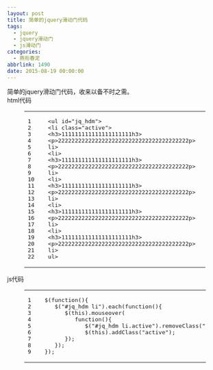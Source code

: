 ```yaml
---
layout: post
title: 简单的jquery滑动门代码
tags:
  - jquery
  - jquery滑动门
  - js滑动门
categories:
  - 燕衔春泥
abbrlink: 1490
date: 2015-08-19 00:00:00
---
```


<!-- build time:Sat Jun 23 2018 12:05:16 GMT+0800 (中国标准时间) -->

简单的jquery滑动门代码，收来以备不时之需。  
html代码  

<figure class="highlight html"><table><tr><td class="gutter"><pre><span class="line">1</span>  
<span class="line">2</span>  
<span class="line">3</span>  
<span class="line">4</span>  
<span class="line">5</span>  
<span class="line">6</span>  
<span class="line">7</span>  
<span class="line">8</span>  
<span class="line">9</span>  
<span class="line">10</span>  
<span class="line">11</span>  
<span class="line">12</span>  
<span class="line">13</span>  
<span class="line">14</span>  
<span class="line">15</span>  
<span class="line">16</span>  
<span class="line">17</span>  
<span class="line">18</span>  
<span class="line">19</span>  
<span class="line">20</span>  
<span class="line">21</span>  
<span class="line">22</span>  
</pre></td><td class="code"><pre><span class="line"><span class="tag"><<span class="name">ul</span> <span class="attr">id</span>=<span class="string">"jq_hdm"</span>></span></span>  
<span class="line"><span class="tag"><<span class="name">li</span> <span class="attr">class</span>=<span class="string">"active"</span>></span></span>  
<span class="line"><span class="tag"><<span class="name">h3</span>></span>111111111111111111111<span class="tag"></<span class="name">h3</span>></span></span>  
<span class="line"><span class="tag"><<span class="name">p</span>></span>222222222222222222222222222222222222222<span class="tag"></<span class="name">p</span>></span></span>  
<span class="line"><span class="tag"></<span class="name">li</span>></span></span>  
<span class="line"><span class="tag"><<span class="name">li</span>></span></span>  
<span class="line"><span class="tag"><<span class="name">h3</span>></span>111111111111111111111<span class="tag"></<span class="name">h3</span>></span></span>  
<span class="line"><span class="tag"><<span class="name">p</span>></span>222222222222222222222222222222222222222<span class="tag"></<span class="name">p</span>></span></span>  
<span class="line"><span class="tag"></<span class="name">li</span>></span></span>  
<span class="line"><span class="tag"><<span class="name">li</span>></span></span>  
<span class="line"><span class="tag"><<span class="name">h3</span>></span>111111111111111111111<span class="tag"></<span class="name">h3</span>></span></span>  
<span class="line"><span class="tag"><<span class="name">p</span>></span>222222222222222222222222222222222222222<span class="tag"></<span class="name">p</span>></span></span>  
<span class="line"><span class="tag"></<span class="name">li</span>></span></span>  
<span class="line"><span class="tag"><<span class="name">li</span>></span></span>  
<span class="line"><span class="tag"><<span class="name">h3</span>></span>111111111111111111111<span class="tag"></<span class="name">h3</span>></span></span>  
<span class="line"><span class="tag"><<span class="name">p</span>></span>222222222222222222222222222222222222222<span class="tag"></<span class="name">p</span>></span></span>  
<span class="line"><span class="tag"></<span class="name">li</span>></span></span>  
<span class="line"><span class="tag"><<span class="name">li</span>></span></span>  
<span class="line"><span class="tag"><<span class="name">h3</span>></span>111111111111111111111<span class="tag"></<span class="name">h3</span>></span></span>  
<span class="line"><span class="tag"><<span class="name">p</span>></span>222222222222222222222222222222222222222<span class="tag"></<span class="name">p</span>></span></span>  
<span class="line"><span class="tag"></<span class="name">li</span>></span></span>  
<span class="line"><span class="tag"></<span class="name">ul</span>></span></span>  
</pre></td></tr></table></figure>

js代码  

<figure class="highlight js"><table><tr><td class="gutter"><pre><span class="line">1</span>  
<span class="line">2</span>  
<span class="line">3</span>  
<span class="line">4</span>  
<span class="line">5</span>  
<span class="line">6</span>  
<span class="line">7</span>  
<span class="line">8</span>  
<span class="line">9</span>  
</pre></td><td class="code"><pre><span class="line">$(<span class="function"><span class="keyword">function</span>(<span class="params"></span>)</span>&#123;</span>  
<span class="line">   $(<span class="string">"#jq_hdm li"</span>).each(<span class="function"><span class="keyword">function</span>(<span class="params"></span>)</span>&#123;</span>  
<span class="line">      $(<span class="keyword">this</span>).mouseover(</span>  
<span class="line">         <span class="function"><span class="keyword">function</span>(<span class="params"></span>)</span>&#123;</span>  
<span class="line">            $(<span class="string">"#jq_hdm li.active"</span>).removeClass(<span class="string">"active"</span>);</span>  
<span class="line">            $(<span class="keyword">this</span>).addClass(<span class="string">"active"</span>);</span>  
<span class="line">      &#125;);</span>  
<span class="line">   &#125;);</span>  
<span class="line">&#125;);</span>  
</pre></td></tr></table></figure><!-- rebuild by neat -->